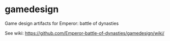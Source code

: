 # gamedesign
Game design artifacts for Emperor: battle of dynasties

See wiki: https://github.com/Emperor-battle-of-dynasties/gamedesign/wiki/
